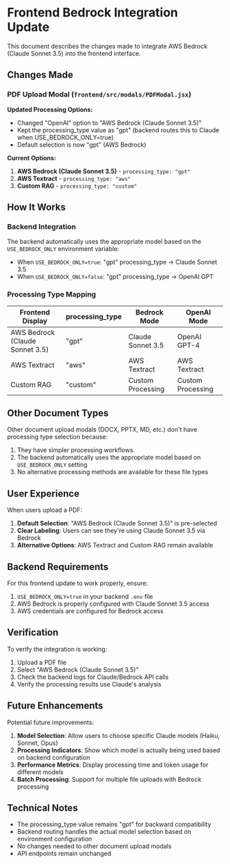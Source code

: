 # Frontend Bedrock Integration Update

This document describes the changes made to integrate AWS Bedrock (Claude Sonnet 3.5) into the frontend interface.

## Changes Made

### PDF Upload Modal (`frontend/src/modals/PDFModal.jsx`)

**Updated Processing Options:**
- Changed "OpenAI" option to "AWS Bedrock (Claude Sonnet 3.5)"
- Kept the processing_type value as "gpt" (backend routes this to Claude when USE_BEDROCK_ONLY=true)
- Default selection is now "gpt" (AWS Bedrock)

**Current Options:**
1. **AWS Bedrock (Claude Sonnet 3.5)** - `processing_type: "gpt"`
2. **AWS Textract** - `processing_type: "aws"`  
3. **Custom RAG** - `processing_type: "custom"`

## How It Works

### Backend Integration
The backend automatically uses the appropriate model based on the `USE_BEDROCK_ONLY` environment variable:

- When `USE_BEDROCK_ONLY=true`: "gpt" processing_type → Claude Sonnet 3.5
- When `USE_BEDROCK_ONLY=false`: "gpt" processing_type → OpenAI GPT

### Processing Type Mapping

| Frontend Display | processing_type | Bedrock Mode | OpenAI Mode |
|------------------|----------------|--------------|-------------|
| AWS Bedrock (Claude Sonnet 3.5) | "gpt" | Claude Sonnet 3.5 | OpenAI GPT-4 |
| AWS Textract | "aws" | AWS Textract | AWS Textract |
| Custom RAG | "custom" | Custom Processing | Custom Processing |

## Other Document Types

Other document upload modals (DOCX, PPTX, MD, etc.) don't have processing type selection because:

1. They have simpler processing workflows
2. The backend automatically uses the appropriate model based on `USE_BEDROCK_ONLY` setting
3. No alternative processing methods are available for these file types

## User Experience

When users upload a PDF:

1. **Default Selection**: "AWS Bedrock (Claude Sonnet 3.5)" is pre-selected
2. **Clear Labeling**: Users can see they're using Claude Sonnet 3.5 via Bedrock
3. **Alternative Options**: AWS Textract and Custom RAG remain available

## Backend Requirements

For this frontend update to work properly, ensure:

1. `USE_BEDROCK_ONLY=true` in your backend `.env` file
2. AWS Bedrock is properly configured with Claude Sonnet 3.5 access
3. AWS credentials are configured for Bedrock access

## Verification

To verify the integration is working:

1. Upload a PDF file
2. Select "AWS Bedrock (Claude Sonnet 3.5)"
3. Check the backend logs for Claude/Bedrock API calls
4. Verify the processing results use Claude's analysis

## Future Enhancements

Potential future improvements:

1. **Model Selection**: Allow users to choose specific Claude models (Haiku, Sonnet, Opus)
2. **Processing Indicators**: Show which model is actually being used based on backend configuration
3. **Performance Metrics**: Display processing time and token usage for different models
4. **Batch Processing**: Support for multiple file uploads with Bedrock processing

## Technical Notes

- The processing_type value remains "gpt" for backward compatibility
- Backend routing handles the actual model selection based on environment configuration
- No changes needed to other document upload modals
- API endpoints remain unchanged